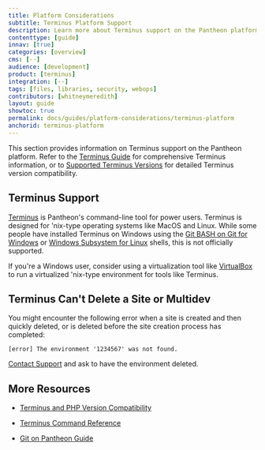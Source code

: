 ```yaml
---
title: Platform Considerations
subtitle: Terminus Platform Support
description: Learn more about Terminus support on the Pantheon platform. 
contenttype: [guide]
innav: [true]
categories: [overview]
cms: [--]
audience: [development]
product: [terminus]
integration: [--]
tags: [files, libraries, security, webops]
contributors: [whitneymeredith]
layout: guide
showtoc: true
permalink: docs/guides/platform-considerations/terminus-platform
anchorid: terminus-platform
---
```


This section provides information on Terminus support on the Pantheon platform. Refer to the [Terminus Guide](/terminus) for comprehensive Terminus information, or to [Supported Terminus Versions](/terminus/supported-terminus) for detailed Terminus version compatibility.

## Terminus Support

[Terminus](/terminus) is Pantheon's command-line tool for power users. Terminus is designed for 'nix-type operating systems like MacOS and Linux. While some people have installed Terminus on Windows using the [Git BASH on Git for Windows](https://git-for-windows.github.io) or [Windows Subsystem for Linux](https://docs.microsoft.com/en-us/windows/wsl/install-win10) shells, this is not officially supported.

If you're a Windows user, consider using a virtualization tool like [VirtualBox](https://www.virtualbox.org/) to run a virtualized 'nix-type environment for tools like Terminus.

## Terminus Can't Delete a Site or Multidev

You might encounter the following error when a site is created and then quickly deleted, or is deleted before the site creation process has completed:

```shell
[error] The environment '1234567' was not found.
```

[Contact Support](/guides/support/contact-support/) and ask to have the environment deleted.

## More Resources

- [Terminus and PHP Version Compatibility](/terminus/supported-terminus#php-version-compatibility-matrix)

- [Terminus Command Reference](/terminus/commands)

- [Git on Pantheon Guide](/guides/git)